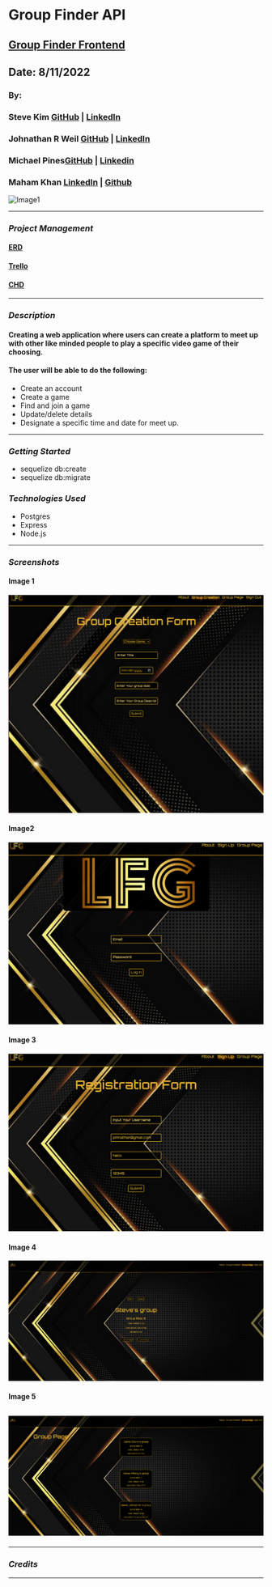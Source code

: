 
# Group Finder API
## [Group Finder Frontend](https://github.com/Skim1571/Group-Finder)
## Date: 8/11/2022

### By:
### Steve Kim [GitHub](https://github.com/Skim1571) | [LinkedIn](https://www.linkedin.com/in/skim1571/)
### Johnathan R Weil [GitHub](https://github.com/JwR513) | [LinkedIn](https://www.linkedin.com/in/johnathan-weil-69b100229/)
### Michael Pines[GitHub](https://github.com/smyp1) | [Linkedin](https://www.linkedin.com/in/mickey-pines/)
### Maham Khan [LinkedIn](https://www.linkedin.com/in/mahamakhan/)  | [Github](https://github.com/mahamakhan)

![Image1](https://images.squarespace-cdn.com/content/v1/5e1f818988a3ad55be25f040/1579628831177-LCJBPP1HBKY2L6HIEHGX/cover_photo_without_slogan.jpg)

---

### **_Project Management_**
#### [ERD](https://drive.google.com/file/d/1wHVE2dl4m9JzqrDlblPFRu4PeO6Tu2RZ/view)
#### [Trello](https://trello.com/b/2w0vsJLe/project-3-rename)
#### [CHD](https://drive.google.com/file/d/1PrY90V_GgitMQ0zOjcT-2ik2PiWB1y2D/view)

---
### **_Description_**
#### Creating a web application where users can create a platform to meet up with other like minded people to play a specific video game of their choosing.
#### The user will be able to do the following:
- Create an account
- Create a game
- Find and join a game
- Update/delete details
- Designate a specific time and date for meet up.
---

### **_Getting Started_**
- sequelize db:create
- sequelize db:migrate


### **_Technologies Used_**
- Postgres
- Express
- Node.js
---
### **_Screenshots_**
#### Image 1
![Image](ss3.png )

#### Image2
![Image](ss4.png )

#### Image 3
![Image](ss5.png)
#### Image 4
![Image](sss1.png)
#### Image 5
![Image](sss2.png)
---
---
### **_Credits_**

---
